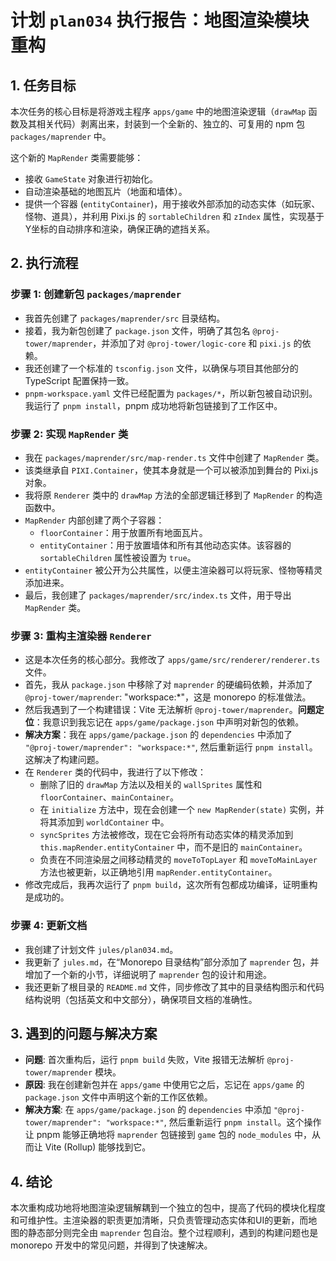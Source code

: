 # 计划 `plan034` 执行报告：地图渲染模块重构

## 1. 任务目标

本次任务的核心目标是将游戏主程序 `apps/game` 中的地图渲染逻辑（`drawMap` 函数及其相关代码）剥离出来，封装到一个全新的、独立的、可复用的 npm 包 `packages/maprender` 中。

这个新的 `MapRender` 类需要能够：
- 接收 `GameState` 对象进行初始化。
- 自动渲染基础的地图瓦片（地面和墙体）。
- 提供一个容器 (`entityContainer`)，用于接收外部添加的动态实体（如玩家、怪物、道具），并利用 Pixi.js 的 `sortableChildren` 和 `zIndex` 属性，实现基于Y坐标的自动排序和渲染，确保正确的遮挡关系。

## 2. 执行流程

### 步骤 1: 创建新包 `packages/maprender`

- 我首先创建了 `packages/maprender/src` 目录结构。
- 接着，我为新包创建了 `package.json` 文件，明确了其包名 `@proj-tower/maprender`，并添加了对 `@proj-tower/logic-core` 和 `pixi.js` 的依赖。
- 我还创建了一个标准的 `tsconfig.json` 文件，以确保与项目其他部分的 TypeScript 配置保持一致。
- `pnpm-workspace.yaml` 文件已经配置为 `packages/*`，所以新包被自动识别。我运行了 `pnpm install`，pnpm 成功地将新包链接到了工作区中。

### 步骤 2: 实现 `MapRender` 类

- 我在 `packages/maprender/src/map-render.ts` 文件中创建了 `MapRender` 类。
- 该类继承自 `PIXI.Container`，使其本身就是一个可以被添加到舞台的 Pixi.js 对象。
- 我将原 `Renderer` 类中的 `drawMap` 方法的全部逻辑迁移到了 `MapRender` 的构造函数中。
- `MapRender` 内部创建了两个子容器：
    - `floorContainer`：用于放置所有地面瓦片。
    - `entityContainer`：用于放置墙体和所有其他动态实体。该容器的 `sortableChildren` 属性被设置为 `true`。
- `entityContainer` 被公开为公共属性，以便主渲染器可以将玩家、怪物等精灵添加进来。
- 最后，我创建了 `packages/maprender/src/index.ts` 文件，用于导出 `MapRender` 类。

### 步骤 3: 重构主渲染器 `Renderer`

- 这是本次任务的核心部分。我修改了 `apps/game/src/renderer/renderer.ts` 文件。
- 首先，我从 `package.json` 中移除了对 `maprender` 的硬编码依赖，并添加了 `@proj-tower/maprender`: "workspace:*"，这是 monorepo 的标准做法。
- 然后我遇到了一个构建错误：Vite 无法解析 `@proj-tower/maprender`。**问题定位**：我意识到我忘记在 `apps/game/package.json` 中声明对新包的依赖。
- **解决方案**：我在 `apps/game/package.json` 的 `dependencies` 中添加了 `"@proj-tower/maprender": "workspace:*"`, 然后重新运行 `pnpm install`。这解决了构建问题。
- 在 `Renderer` 类的代码中，我进行了以下修改：
    - 删除了旧的 `drawMap` 方法以及相关的 `wallSprites` 属性和 `floorContainer`、`mainContainer`。
    - 在 `initialize` 方法中，现在会创建一个 `new MapRender(state)` 实例，并将其添加到 `worldContainer` 中。
    - `syncSprites` 方法被修改，现在它会将所有动态实体的精灵添加到 `this.mapRender.entityContainer` 中，而不是旧的 `mainContainer`。
    - 负责在不同渲染层之间移动精灵的 `moveToTopLayer` 和 `moveToMainLayer` 方法也被更新，以正确地引用 `mapRender.entityContainer`。
- 修改完成后，我再次运行了 `pnpm build`，这次所有包都成功编译，证明重构是成功的。

### 步骤 4: 更新文档

- 我创建了计划文件 `jules/plan034.md`。
- 我更新了 `jules.md`，在“Monorepo 目录结构”部分添加了 `maprender` 包，并增加了一个新的小节，详细说明了 `maprender` 包的设计和用途。
- 我还更新了根目录的 `README.md` 文件，同步修改了其中的目录结构图示和代码结构说明（包括英文和中文部分），确保项目文档的准确性。

## 3. 遇到的问题与解决方案

- **问题**: 首次重构后，运行 `pnpm build` 失败，Vite 报错无法解析 `@proj-tower/maprender` 模块。
- **原因**: 我在创建新包并在 `apps/game` 中使用它之后，忘记在 `apps/game` 的 `package.json` 文件中声明这个新的工作区依赖。
- **解决方案**: 在 `apps/game/package.json` 的 `dependencies` 中添加 `"@proj-tower/maprender": "workspace:*"`, 然后重新运行 `pnpm install`。这个操作让 pnpm 能够正确地将 `maprender` 包链接到 `game` 包的 `node_modules` 中，从而让 Vite (Rollup) 能够找到它。

## 4. 结论

本次重构成功地将地图渲染逻辑解耦到一个独立的包中，提高了代码的模块化程度和可维护性。主渲染器的职责更加清晰，只负责管理动态实体和UI的更新，而地图的静态部分则完全由 `maprender` 包自治。整个过程顺利，遇到的构建问题也是 monorepo 开发中的常见问题，并得到了快速解决。
